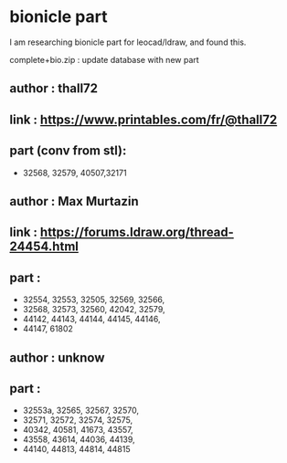 # bionicle part
I am researching bionicle part for leocad/ldraw, and found this.

complete+bio.zip : update database with new part

## author : thall72
## link : https://www.printables.com/fr/@thall72
## part (conv from stl):
- 32568, 32579, 40507,32171

## author : Max Murtazin
## link : https://forums.ldraw.org/thread-24454.html
## part :
- 32554, 32553, 32505, 32569, 32566, 
- 32568, 32573, 32560, 42042, 32579,
- 44142, 44143, 44144, 44145, 44146,
- 44147, 61802

## author : unknow
## part :
- 32553a, 32565, 32567, 32570,
- 32571, 32572, 32574, 32575,
- 40342, 40581, 41673, 43557,
- 43558, 43614, 44036, 44139,
- 44140, 44813, 44814, 44815
